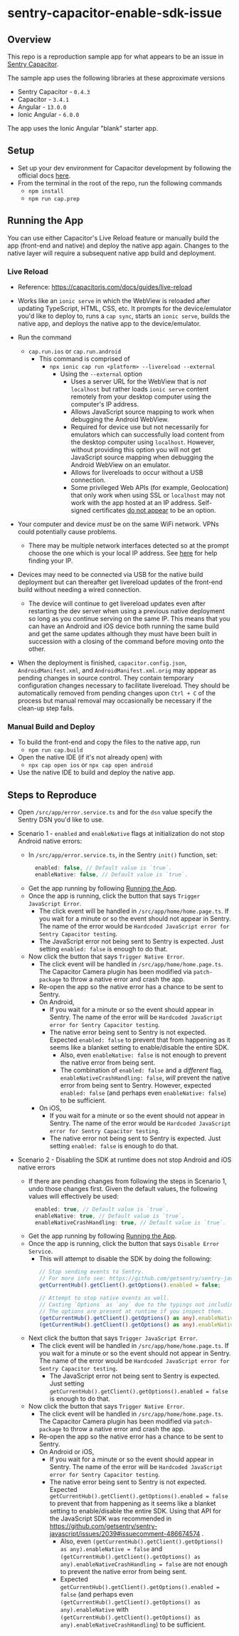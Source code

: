 # sentry-capacitor-enable-sdk-issue

## Overview

This repo is a reproduction sample app for what appears to be an issue in [Sentry Capacitor](https://github.com/getsentry/sentry-capacitor).

The sample app uses the following libraries at these approximate versions
- Sentry Capacitor - `0.4.3`
- Capacitor - `3.4.1`
- Angular - `13.0.0`
- Ionic Angular - `6.0.0`

The app uses the Ionic Angular "blank" starter app.

## Setup
- Set up your dev environment for Capacitor development by following the official docs [here](https://capacitorjs.com/docs/getting-started/environment-setup).
- From the terminal in the root of the repo, run the following commands
  - `npm install`
  - `npm run cap.prep`

## Running the App

You can use either Capacitor's Live Reload feature or manually build the app (front-end and native) and deploy the native app again. Changes to the native layer will require a subsequent native app build and deployment.

### Live Reload
- Reference: https://capacitorjs.com/docs/guides/live-reload
- Works like an `ionic serve` in which the WebView is reloaded after updating TypeScript, HTML, CSS, etc. It prompts for the device/emulator you'd like to deploy to, runs a `cap sync`, starts an `ionic serve`, builds the native app, and deploys the native app to the device/emulator.

- Run the command
  - `cap.run.ios` or `cap.run.android`
    - This command is comprised of
      - `npx ionic cap run <platform> --livereload --external`
        - Using the `--external` option
          - Uses a server URL for the WebView that is _not_ `localhost` but rather loads `ionic serve` content remotely from your desktop computer using the computer's IP address.
          - Allows JavaScript source mapping to work when debugging the Android WebView.
          - Required for device use but not necessarily for emulators which can successfully load content from the desktop computer using `localhost`. However, without providing this option you will not get JavaScript source mapping when debugging the Android WebView on an emulator.
          - Allows for livereloads to occur without a USB connection.
          - Some privileged Web APIs (for example, Geolocation) that only work when using SSL or `localhost` may not work with the app hosted at an IP address. Self-signed certificates [do not appear](https://github.com/ionic-team/capacitor/issues/3707#issuecomment-712997461) to be an option.
- Your computer and device _must_ be on the same WiFi network. VPNs could potentially cause problems.
  - There may be multiple network interfaces detected so at the prompt choose the one which is your local IP address. See [here](https://capacitorjs.com/docs/guides/live-reload#using-with-framework-clis) for help finding your IP.
- Devices may need to be connected via USB for the native build deployment but can thereafter get livereload updates of the front-end build without needing a wired connection.
  - The device will continue to get livereload updates even after restarting the dev server when using a previous native deployment so long as you continue serving on the same IP. This means that you can have an Android and iOS device both running the same build and get the same updates although they must have been built in succession with a closing of the command before moving onto the other.
- When the deployment is finished, `capacitor.config.json`, `AndroidManifest.xml`, and `AndroidManifest.xml.orig` may appear as pending changes in source control. They contain temporary configuration changes necessary to facilitate livereload. They should be automatically removed from pending changes upon `Ctrl + C` of the process but manual removal may occasionally be necessary if the clean-up step fails.

### Manual Build and Deploy
- To build the front-end and copy the files to the native app, run
  - `npm run cap.build`
- Open the native IDE (if it's not already open) with
  - `npx cap open ios` or `npx cap open android`
- Use the native IDE to build and deploy the native app.


## Steps to Reproduce

- Open `/src/app/error.service.ts` and for the `dsn` value specify the Sentry DSN you'd like to use.

- Scenario 1 - `enabled` and `enableNative` flags at initialization do not stop Android native errors:
  - In `/src/app/error.service.ts`, in the Sentry `init()` function, set:
    ```typescript
      enabled: false, // Default value is `true`.
      enableNative: false, // Default value is `true`.
    ```
  - Get the app running by following [Running the App](#running-the-app).
  - Once the app is running, click the button that says `Trigger JavaScript Error`.
    - The click event will be handled in `/src/app/home/home.page.ts`. If you wait for a minute or so the event should not appear in Sentry. The name of the error would be `Hardcoded JavaScript error for Sentry Capacitor testing`.
    - The JavaScript error not being sent to Sentry is expected. Just setting `enabled: false` is enough to do that.
  - Now click the button that says `Trigger Native Error`.
    - The click event will be handled in `/src/app/home/home.page.ts`. The Capacitor Camera plugin has been modified via `patch-package` to throw a native error and crash the app.
    - Re-open the app so the native error has a chance to be sent to Sentry.
    - On Android,
      - If you wait for a minute or so the event should appear in Sentry. The name of the error will be `Hardcoded JavaScript error for Sentry Capacitor testing`.
      - The native error being sent to Sentry is not expected. Expected `enabled: false` to prevent that from happening as it seems like a blanket setting to enable/disable the entire SDK.
        - Also, even `enableNative: false` is not enough to prevent the native error from being sent.
        - The combination of `enabled: false` and a *different* flag, `enableNativeCrashHandling: false`, *will* prevent the native error from being sent to Sentry. However, expected `enabled: false` (and perhaps even `enableNative: false`) to be sufficient.
    - On iOS,
      - If you wait for a minute or so the event should not appear in Sentry. The name of the error would be `Hardcoded JavaScript error for Sentry Capacitor testing`.
      - The native error not being sent to Sentry is expected. Just setting `enabled: false` is enough to do that.
- Scenario 2 - Disabling the SDK at runtime does not stop Android and iOS native errors
  - If there are pending changes from following the steps in Scenario 1, undo those changes first. Given the default values, the following values will effectively be used:
    ```typescript
      enabled: true, // Default value is `true`.
      enableNative: true, // Default value is `true`.
      enableNativeCrashHandling: true, // Default value is `true`.
    ```
  - Get the app running by following [Running the App](#running-the-app).
  - Once the app is running, click the button that says `Disable Error Service`.
    - This will attempt to disable the SDK by doing the following:
      ```typescript
      // Stop sending events to Sentry.
      // For more info see: https://github.com/getsentry/sentry-javascript/issues/2039#issuecomment-486674574
      getCurrentHub().getClient().getOptions().enabled = false;

      // Attempt to stop native events as well.
      // Casting `Options` as `any` due to the typings not including the additional Capacitor SDK options.
      // The options are present at runtime if you inspect them.
      (getCurrentHub().getClient().getOptions() as any).enableNative = false;
      (getCurrentHub().getClient().getOptions() as any).enableNativeCrashHandling = false;
      ```
  - Next click the button that says `Trigger JavaScript Error`.
    - The click event will be handled in `/src/app/home/home.page.ts`. If you wait for a minute or so the event should not appear in Sentry. The name of the error would be `Hardcoded JavaScript error for Sentry Capacitor testing`.
      - The JavaScript error not being sent to Sentry is expected. Just setting `getCurrentHub().getClient().getOptions().enabled = false` is enough to do that.
  - Now click the button that says `Trigger Native Error`.
    - The click event will be handled in `/src/app/home/home.page.ts`. The Capacitor Camera plugin has been modified via `patch-package` to throw a native error and crash the app.
    - Re-open the app so the native error has a chance to be sent to Sentry.
    - On Android or iOS,
      - If you wait for a minute or so the event should appear in Sentry. The name of the error will be `Hardcoded JavaScript error for Sentry Capacitor testing`.
      - The native error being sent to Sentry is not expected. Expected `getCurrentHub().getClient().getOptions().enabled = false` to prevent that from happening as it seems like a blanket setting to enable/disable the entire SDK. Using that API for the JavaScript SDK was recommended in https://github.com/getsentry/sentry-javascript/issues/2039#issuecomment-486674574 .
        - Also, even `(getCurrentHub().getClient().getOptions() as any).enableNative = false` and `(getCurrentHub().getClient().getOptions() as any).enableNativeCrashHandling = false` are not enough to prevent the native error from being sent.
        - Expected `getCurrentHub().getClient().getOptions().enabled = false` (and perhaps even `(getCurrentHub().getClient().getOptions() as any).enableNative` with `(getCurrentHub().getClient().getOptions() as any).enableNativeCrashHandling`) to be sufficient.
